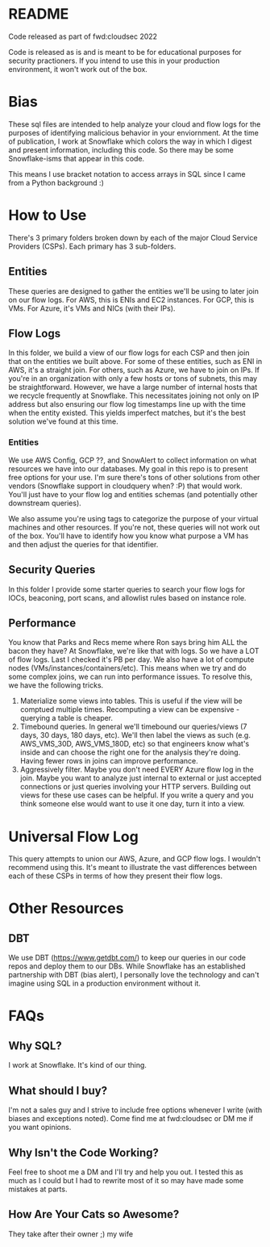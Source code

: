 # README

Code released as part of fwd:cloudsec 2022

Code is released as is and is meant to be for educational purposes for security practioners. If you intend to use this in your production environment, it won't work out of the box.

# Bias

These sql files are intended to help analyze your cloud and flow logs for the purposes of identifying malicious behavior in your enviornment. At the time of publication, I work at Snowflake which colors the way in which I digest and present information, including this code. So there may be some Snowflake-isms that appear in this code.

This means I use bracket notation to access arrays in SQL since I came from a Python background :)

# How to Use

There's 3 primary folders broken down by each of the major Cloud Service Providers (CSPs). Each primary has 3 sub-folders.

## Entities

These queries are designed to gather the entities we'll be using to later join on our flow logs. For AWS, this is ENIs and EC2 instances. For GCP, this is VMs. For Azure, it's VMs and NICs (with their IPs).

## Flow Logs

In this folder, we build a view of our flow logs for each CSP and then join that on the entities we built above. For some of these entities, such as ENI in AWS, it's a straight join. For others, such as Azure, we have to join on IPs. If you're in an organization with only a few hosts or tons of subnets, this may be straightforward. However, we have a large number of internal hosts that we recycle frequently at Snowflake. This necessitates joining not only on IP address but also ensuring our flow log timestamps line up with the time when the entity existed. This yields imperfect matches, but it's the best solution we've found at this time.

### Entities

We use AWS Config, GCP ??, and SnowAlert to collect information on what resources we have into our databases. My goal in this repo is to present free options for your use. I'm sure there's tons of other solutions from other vendors (Snowflake support in cloudquery when? :P) that would work. You'll just have to your flow log and entities schemas (and potentially other downstream queries).

We also assume you're using tags to categorize the purpose of your virtual machines and other resources. If you're not, these queries will not work out of the box. You'll have to identify how you know what purpose a VM has and then adjust the queries for that identifier.

## Security Queries

In this folder I provide some starter queries to search your flow logs for IOCs, beaconing, port scans, and allowlist rules based on instance role.

## Performance

You know that Parks and Recs meme where Ron says bring him ALL the bacon they have? At Snowflake, we're like that with logs. So we have a LOT of flow logs. Last I checked it's PB per day. We also have a lot of compute nodes (VMs/instances/containers/etc). This means when we try and do some complex joins, we can run into performance issues. To resolve this, we have the following tricks.

1. Materialize some views into tables. This is useful if the view will be comptued multiple times. Recomputing a view can be expensive - querying a table is cheaper.
2. Timebound queries. In general we'll timebound our queries/views (7 days, 30 days, 180 days, etc). We'll then label the views as such (e.g. AWS_VMS_30D, AWS_VMS_180D, etc) so that engineers know what's inside and can choose the right one for the analysis they're doing. Having fewer rows in joins can improve performance.
3. Aggressively filter. Maybe you don't need EVERY Azure flow log in the join. Maybe you want to analyze just internal to external or just accepted connections or just queries involving your HTTP servers. Building out views for these use cases can be helpful. If you write a query and you think someone else would want to use it one day, turn it into a view.

# Universal Flow Log

This query attempts to union our AWS, Azure, and GCP flow logs. I wouldn't recommend using this. It's meant to illustrate the vast differences between each of these CSPs in terms of how they present their flow logs.

# Other Resources

## DBT

We use DBT (https://www.getdbt.com/) to keep our queries in our code repos and deploy them to our DBs. While Snowflake has an established partnership with DBT (bias alert), I personally love the technology and can't imagine using SQL in a production environment without it.

# FAQs

## Why SQL?

I work at Snowflake. It's kind of our thing.

## What should I buy?

I'm not a sales guy and I strive to include free options whenever I write (with biases and exceptions noted). Come find me at fwd:cloudsec or DM me if you want opinions.

## Why Isn't the Code Working?

Feel free to shoot me a DM and I'll try and help you out. I tested this as much as I could but I had to rewrite most of it so may have made some mistakes at parts.

## How Are Your Cats so Awesome?

They take after their owner ;) my wife
